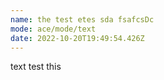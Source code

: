 ```yaml
---
name: the test etes sda fsafcsDc
mode: ace/mode/text
date: 2022-10-20T19:49:54.426Z
---
```

text test this
